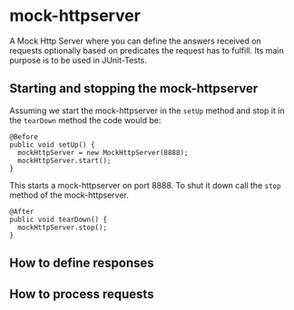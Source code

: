 mock-httpserver
===============

A Mock Http Server where you can define the answers received on requests optionally based on predicates the request has to fulfill. Its main purpose is to be used in JUnit-Tests.

Starting and stopping the mock-httpserver
-------------------------

Assuming we start the mock-httpserver in the `setUp` method and stop it in the `tearDown` method the code would be:

    @Before
    public void setUp() {
      mockHttpServer = new MockHttpServer(8888);
      mockHttpServer.start();
    }
  
This starts a mock-httpserver on port 8888. To shut it down call the `stop` method of the mock-httpserver.

    @After
    public void tearDown() {
      mockHttpServer.stop();
    }


How to define responses
-----------------------

How to process requests
-----------------------
